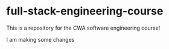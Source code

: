 # full-stack-engineering-course
This is a repository for the CWA software engineering course!

I am making some changes